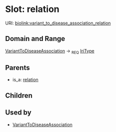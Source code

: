 # Slot: relation




URI: [biolink:variant_to_disease_association_relation](https://w3id.org/biolink/vocab/variant_to_disease_association_relation)
## Domain and Range

[VariantToDiseaseAssociation](VariantToDiseaseAssociation.md) ->  <sub>REQ</sub> [IriType](IriType.md)
## Parents

 *  is_a: [relation](relation.md)
## Children

## Used by

 * [VariantToDiseaseAssociation](VariantToDiseaseAssociation.md)
